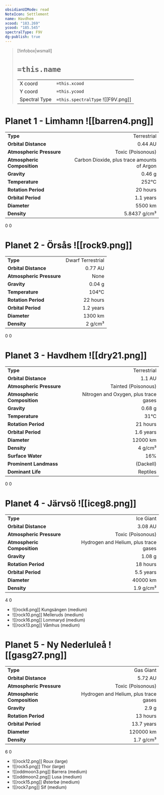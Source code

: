 ```yaml
---
obsidianUIMode: read
NoteIcon: Settlement
name: Havdhem
xcood: "183.269"
ycood: "185.545"
spectralType: F9V
dg-publish: true
---
```

> [!infobox|wsmall]
> # `=this.name`
> | | |
> | - | - |
> | X coord | `=this.xcood` |
> | Y coord| `=this.ycood` |
> | Spectral Type | `=this.spectralType` ![[F9V.png]] |

# Planet 1 - Limhamn ![[barren4.png]]
|                             |                           |
| --------------------------- | -------------------------:|
| **Type**                    |             Terrestrial |
| **Orbital Distance**        |   0.44 AU |
| **Atmospheric Pressure**    |       Toxic (Poisonous) |
| **Atmospheric Composition** |      Carbon Dioxide, plus trace amounts of Argon |
| **Gravity**                 |        0.46 g |
| **Temperature**             |    252°C |
| **Rotation Period**         |  20 hours |
| **Orbital Period** | 1.1 years |
| **Diameter**                |      5500 km | 
| **Density**                 |    5.8437 g/cm³ |



0
0



# Planet 2 - Örsås ![[rock9.png]]
|                             |                           |
| --------------------------- | -------------------------:|
| **Type**                    |             Dwarf Terrestrial |
| **Orbital Distance**        |   0.77 AU |
| **Atmospheric Pressure**    |       None |
| **Gravity**                 |        0.04 g |
| **Temperature**             |    104°C |
| **Rotation Period**         |  22 hours |
| **Orbital Period** | 1.2 years |
| **Diameter**                |      1300 km | 
| **Density**                 |    2 g/cm³ |



0
0



# Planet 3 - Havdhem ![[dry21.png]]
|                             |                           |
| --------------------------- | -------------------------:|
| **Type**                    |             Terrestrial |
| **Orbital Distance**        |   1.1 AU |
| **Atmospheric Pressure**    |       Tainted (Poisonous) |
| **Atmospheric Composition** |      Nitrogen and Oxygen, plus trace gases |
| **Gravity**                 |        0.68 g |
| **Temperature**             |    31°C |
| **Rotation Period**         |  21 hours |
| **Orbital Period** | 1.6 years |
| **Diameter**                |      12000 km | 
| **Density**                 |    4 g/cm³ |
| **Surface Water**           |           16% | 
| **Prominent Landmass**      |         (Dackell) | 
| **Dominant Life**           |         Reptiles |



0
0



# Planet 4 - Järvsö ![[iceg8.png]]
|                             |                           |
| --------------------------- | -------------------------:|
| **Type**                    |             Ice Giant |
| **Orbital Distance**        |   3.08 AU |
| **Atmospheric Pressure**    |       Toxic (Poisonous) |
| **Atmospheric Composition** |      Hydrogen and Helium, plus trace gases |
| **Gravity**                 |        1.08 g |
| **Rotation Period**         |  18 hours |
| **Orbital Period** | 5.5 years |
| **Diameter**                |      40000 km | 
| **Density**                 |    1.9 g/cm³ |



4
0

- ![[rock6.png]] Kungsängen (medium)
- ![[rock10.png]] Melleruds (medium)
- ![[rock16.png]] Lommaryd (medium)
- ![[rock13.png]] Våmhus (medium)


# Planet 5 - Ny Nederluleå ![[gasg27.png]]
|                             |                           |
| --------------------------- | -------------------------:|
| **Type**                    |             Gas Giant |
| **Orbital Distance**        |   5.72 AU |
| **Atmospheric Pressure**    |       Toxic (Poisonous) |
| **Atmospheric Composition** |      Hydrogen and Helium, plus trace gases |
| **Gravity**                 |        2.9 g |
| **Rotation Period**         |  13 hours |
| **Orbital Period** | 13.7 years |
| **Diameter**                |      120000 km | 
| **Density**                 |    1.7 g/cm³ |



6
0

- ![[rock12.png]] Roux (large)
- ![[rock5.png]] Thor (large)
- ![[oddmoon3.png]] Barrera (medium)
- ![[oddmoon2.png]] Lusa (medium)
- ![[rock15.png]] Østerbø (medium)
- ![[rock7.png]] Sif (medium)



